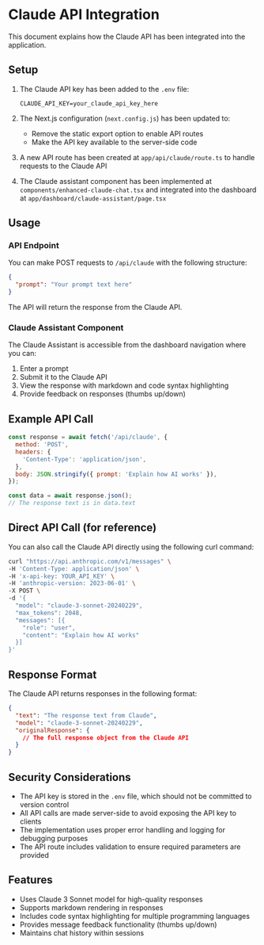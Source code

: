 # Claude API Integration

This document explains how the Claude API has been integrated into the application.

## Setup

1. The Claude API key has been added to the `.env` file:
   ```
   CLAUDE_API_KEY=your_claude_api_key_here
   ```

2. The Next.js configuration (`next.config.js`) has been updated to:
   - Remove the static export option to enable API routes
   - Make the API key available to the server-side code

3. A new API route has been created at `app/api/claude/route.ts` to handle requests to the Claude API

4. The Claude assistant component has been implemented at `components/enhanced-claude-chat.tsx` and integrated into the dashboard at `app/dashboard/claude-assistant/page.tsx`

## Usage

### API Endpoint

You can make POST requests to `/api/claude` with the following structure:

```json
{
  "prompt": "Your prompt text here"
}
```

The API will return the response from the Claude API.

### Claude Assistant Component

The Claude Assistant is accessible from the dashboard navigation where you can:
1. Enter a prompt
2. Submit it to the Claude API
3. View the response with markdown and code syntax highlighting
4. Provide feedback on responses (thumbs up/down)

## Example API Call

```javascript
const response = await fetch('/api/claude', {
  method: 'POST',
  headers: {
    'Content-Type': 'application/json',
  },
  body: JSON.stringify({ prompt: 'Explain how AI works' }),
});

const data = await response.json();
// The response text is in data.text
```

## Direct API Call (for reference)

You can also call the Claude API directly using the following curl command:

```bash
curl "https://api.anthropic.com/v1/messages" \
-H 'Content-Type: application/json' \
-H 'x-api-key: YOUR_API_KEY' \
-H 'anthropic-version: 2023-06-01' \
-X POST \
-d '{
  "model": "claude-3-sonnet-20240229",
  "max_tokens": 2048,
  "messages": [{
    "role": "user",
    "content": "Explain how AI works"
  }]
}'
```

## Response Format

The Claude API returns responses in the following format:

```json
{
  "text": "The response text from Claude",
  "model": "claude-3-sonnet-20240229",
  "originalResponse": {
    // The full response object from the Claude API
  }
}
```

## Security Considerations

- The API key is stored in the `.env` file, which should not be committed to version control
- All API calls are made server-side to avoid exposing the API key to clients
- The implementation uses proper error handling and logging for debugging purposes
- The API route includes validation to ensure required parameters are provided

## Features

- Uses Claude 3 Sonnet model for high-quality responses
- Supports markdown rendering in responses
- Includes code syntax highlighting for multiple programming languages
- Provides message feedback functionality (thumbs up/down)
- Maintains chat history within sessions